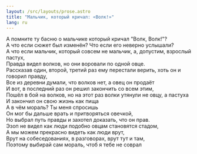 ```yaml
---
layout: /src/layouts/prose.astro
title: "Мальчик, который кричал: «Волк!»"
lang: ru
---
```


А помните ту басню о мальчике который кричал "Волк, Волк!"?  
А что если сюжет был изменён? Что если его неверно услышали?  
А что если мальчик, который совсем не мальчик, а, допустим, взрослый пастух,  
Правда видел волков, но они воровали по одной овце.  
Рассказав один, второй, третий раз ему перестали верить, хоть он и говорил
правду,  
Все из деревни думали, что волков нет, а овец он продаёт  
И вот, в последний раз он решил закончить со всем этим,  
Пошёл в бой на волков, но на этот раз волки утянули не овцу, а пастуха  
И закончил он свою жизнь как пища  
А в чём мораль? Ты меня спросишь  
Он мог бы дальше врать и притворяться овечкой,  
Но выбрал путь правды и захотел доказать, что он прав.  
Эзоп не видел как люди подобно овцам становятся стадом,  
А мы можем прекрасно видеть как люди врут,  
Врут на собеседованиях, в разговорах, врут тут и там,  
Поэтому выбирай сам мораль, чтоб я тебе не соврал
